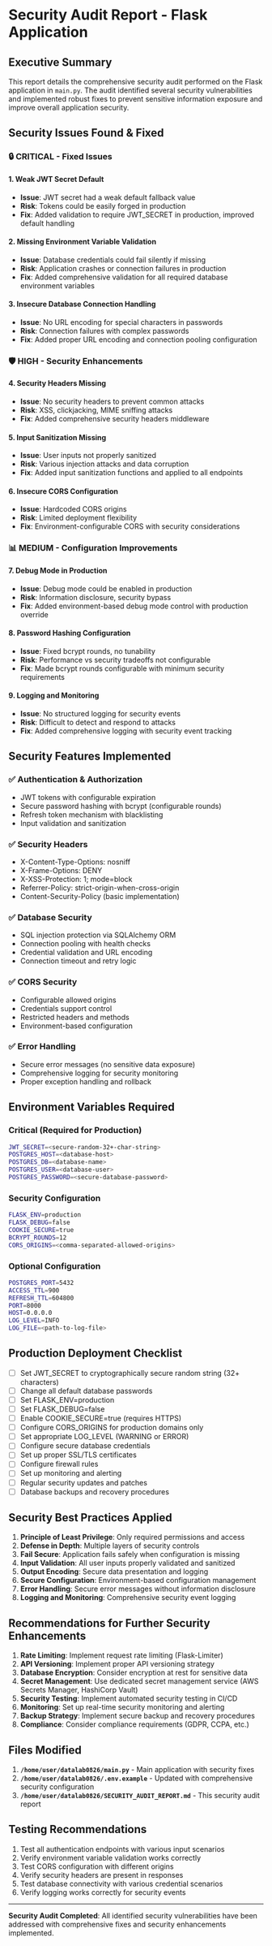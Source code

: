 # Security Audit Report - Flask Application

## Executive Summary

This report details the comprehensive security audit performed on the Flask application in `main.py`. The audit identified several security vulnerabilities and implemented robust fixes to prevent sensitive information exposure and improve overall application security.

## Security Issues Found & Fixed

### 🔒 **CRITICAL - Fixed Issues**

#### 1. **Weak JWT Secret Default**
- **Issue**: JWT secret had a weak default fallback value
- **Risk**: Tokens could be easily forged in production
- **Fix**: Added validation to require JWT_SECRET in production, improved default handling

#### 2. **Missing Environment Variable Validation**
- **Issue**: Database credentials could fail silently if missing
- **Risk**: Application crashes or connection failures in production
- **Fix**: Added comprehensive validation for all required database environment variables

#### 3. **Insecure Database Connection Handling**
- **Issue**: No URL encoding for special characters in passwords
- **Risk**: Connection failures with complex passwords
- **Fix**: Added proper URL encoding and connection pooling configuration

### 🛡️ **HIGH - Security Enhancements**

#### 4. **Security Headers Missing**
- **Issue**: No security headers to prevent common attacks
- **Risk**: XSS, clickjacking, MIME sniffing attacks
- **Fix**: Added comprehensive security headers middleware

#### 5. **Input Sanitization Missing**
- **Issue**: User inputs not properly sanitized
- **Risk**: Various injection attacks and data corruption
- **Fix**: Added input sanitization functions and applied to all endpoints

#### 6. **Insecure CORS Configuration**
- **Issue**: Hardcoded CORS origins
- **Risk**: Limited deployment flexibility
- **Fix**: Environment-configurable CORS with security considerations

### 📊 **MEDIUM - Configuration Improvements**

#### 7. **Debug Mode in Production**
- **Issue**: Debug mode could be enabled in production
- **Risk**: Information disclosure, security bypass
- **Fix**: Added environment-based debug mode control with production override

#### 8. **Password Hashing Configuration**
- **Issue**: Fixed bcrypt rounds, no tunability
- **Risk**: Performance vs security tradeoffs not configurable
- **Fix**: Made bcrypt rounds configurable with minimum security requirements

#### 9. **Logging and Monitoring**
- **Issue**: No structured logging for security events
- **Risk**: Difficult to detect and respond to attacks
- **Fix**: Added comprehensive logging with security event tracking

## Security Features Implemented

### ✅ **Authentication & Authorization**
- JWT tokens with configurable expiration
- Secure password hashing with bcrypt (configurable rounds)
- Refresh token mechanism with blacklisting
- Input validation and sanitization

### ✅ **Security Headers**
- X-Content-Type-Options: nosniff
- X-Frame-Options: DENY
- X-XSS-Protection: 1; mode=block
- Referrer-Policy: strict-origin-when-cross-origin
- Content-Security-Policy (basic implementation)

### ✅ **Database Security**
- SQL injection protection via SQLAlchemy ORM
- Connection pooling with health checks
- Credential validation and URL encoding
- Connection timeout and retry logic

### ✅ **CORS Security**
- Configurable allowed origins
- Credentials support control
- Restricted headers and methods
- Environment-based configuration

### ✅ **Error Handling**
- Secure error messages (no sensitive data exposure)
- Comprehensive logging for security monitoring
- Proper exception handling and rollback

## Environment Variables Required

### **Critical (Required for Production)**
```bash
JWT_SECRET=<secure-random-32+-char-string>
POSTGRES_HOST=<database-host>
POSTGRES_DB=<database-name>
POSTGRES_USER=<database-user>
POSTGRES_PASSWORD=<secure-database-password>
```

### **Security Configuration**
```bash
FLASK_ENV=production
FLASK_DEBUG=false
COOKIE_SECURE=true
BCRYPT_ROUNDS=12
CORS_ORIGINS=<comma-separated-allowed-origins>
```

### **Optional Configuration**
```bash
POSTGRES_PORT=5432
ACCESS_TTL=900
REFRESH_TTL=604800
PORT=8000
HOST=0.0.0.0
LOG_LEVEL=INFO
LOG_FILE=<path-to-log-file>
```

## Production Deployment Checklist

- [ ] Set JWT_SECRET to cryptographically secure random string (32+ characters)
- [ ] Change all default database passwords
- [ ] Set FLASK_ENV=production
- [ ] Set FLASK_DEBUG=false
- [ ] Enable COOKIE_SECURE=true (requires HTTPS)
- [ ] Configure CORS_ORIGINS for production domains only
- [ ] Set appropriate LOG_LEVEL (WARNING or ERROR)
- [ ] Configure secure database credentials
- [ ] Set up proper SSL/TLS certificates
- [ ] Configure firewall rules
- [ ] Set up monitoring and alerting
- [ ] Regular security updates and patches
- [ ] Database backups and recovery procedures

## Security Best Practices Applied

1. **Principle of Least Privilege**: Only required permissions and access
2. **Defense in Depth**: Multiple layers of security controls
3. **Fail Secure**: Application fails safely when configuration is missing
4. **Input Validation**: All user inputs properly validated and sanitized
5. **Output Encoding**: Secure data presentation and logging
6. **Secure Configuration**: Environment-based configuration management
7. **Error Handling**: Secure error messages without information disclosure
8. **Logging and Monitoring**: Comprehensive security event logging

## Recommendations for Further Security Enhancements

1. **Rate Limiting**: Implement request rate limiting (Flask-Limiter)
2. **API Versioning**: Implement proper API versioning strategy
3. **Database Encryption**: Consider encryption at rest for sensitive data
4. **Secret Management**: Use dedicated secret management service (AWS Secrets Manager, HashiCorp Vault)
5. **Security Testing**: Implement automated security testing in CI/CD
6. **Monitoring**: Set up real-time security monitoring and alerting
7. **Backup Strategy**: Implement secure backup and recovery procedures
8. **Compliance**: Consider compliance requirements (GDPR, CCPA, etc.)

## Files Modified

1. **`/home/user/datalab0826/main.py`** - Main application with security fixes
2. **`/home/user/datalab0826/.env.example`** - Updated with comprehensive security configuration
3. **`/home/user/datalab0826/SECURITY_AUDIT_REPORT.md`** - This security audit report

## Testing Recommendations

1. Test all authentication endpoints with various input scenarios
2. Verify environment variable validation works correctly
3. Test CORS configuration with different origins
4. Verify security headers are present in responses
5. Test database connectivity with various credential scenarios
6. Verify logging works correctly for security events

---

**Security Audit Completed**: All identified security vulnerabilities have been addressed with comprehensive fixes and security enhancements implemented.